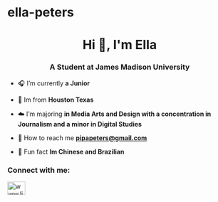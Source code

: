 # ella-peters
<h1 align="center">Hi 👋, I'm Ella</h1>
<h3 align="center">A Student at James Madison University</h3>

- 🎧 I’m currently **a Junior**

- 🧸 Im from **Houston Texas**

- ☁️ I’m majoring **in Media Arts and Design with a concentration in Journalism and a minor in Digital Studies**

- 🫧 How to reach me **pipapeters@gmail.com**

- 🐆 Fun fact **Im Chinese and Brazilian**

<h3 align="left">Connect with me:</h3>
<p align="left">
<a href="https://linkedin.com/in/www.linkedin.com/in/ ella-peters-b78630304 vanity url name" target="blank"><img align="center" src="https://raw.githubusercontent.com/rahuldkjain/github-profile-readme-generator/master/src/images/icons/Social/linked-in-alt.svg" alt="www.linkedin.com/in/ ella-peters-b78630304 vanity url name" height="30" width="40" /></a>
</p>
